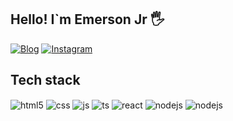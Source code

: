 ## Hello! I`m Emerson Jr 🖐️

[![Blog](https://img.shields.io/badge/LinkedIn-0077B5?style=for-the-badge&logo=linkedin&logoColor=white)](https://www.linkedin.com/in/emerson-junior/)
[![Instagram](https://img.shields.io/badge/Instagram-E4405F?style=for-the-badge&logo=instagram&logoColor=white)](https://instagram.com/emerson_zzz)
 

## Tech stack

<div style="display: inline_block">

  <img align="center" alt="html5" src="https://img.shields.io/badge/Django-092E20?style=for-the-badge&logo=django&logoColor=white"/>
  <img align="center" alt="css" src="https://img.shields.io/badge/Angular-DD0031?style=for-the-badge&logo=angular&logoColor=white"/>
  <img align="center" alt="js" src="https://img.shields.io/badge/Python-3776AB?style=for-the-badge&logo=python&logoColor=white"/>
  <img align="center" alt="ts" src="https://img.shields.io/badge/TypeScript-007ACC?style=for-the-badge&logo=typescript&logoColor=white"/>
  <img align="center" alt="react" src="https://img.shields.io/badge/Material--UI-0081CB?style=for-the-badge&logo=material-ui&logoColor=white"/>
  <img align="center" alt="nodejs" src="https://img.shields.io/badge/Node.js-43853D?style=for-the-badge&logo=node.js&logoColor=white"/>
  <img align="center" alt="nodejs" src="https://img.shields.io/badge/Android-3DDC84?style=for-the-badge&logo=android&logoColor=white"/>
</div><br/>
